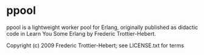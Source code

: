 ppool
=====

ppool is a lightweight worker pool for Erlang, originally published as
didactic code in Learn You Some Erlang by Frederic Trottier-Hebert.

Copyright (c) 2009 Frederic Trottier-Hebert; see LICENSE.txt for terms
